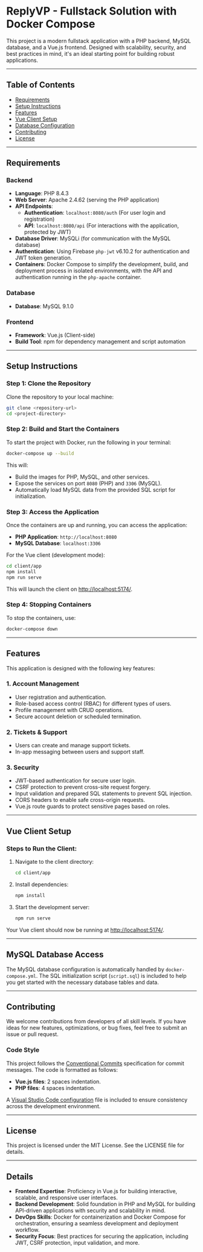 
# ReplyVP - Fullstack Solution with Docker Compose

This project is a modern fullstack application with a PHP backend, MySQL database, and a Vue.js frontend. Designed with scalability, security, and best practices in mind, it's an ideal starting point for building robust applications.

---

## Table of Contents

- [Requirements](#requirements)
- [Setup Instructions](#setup-instructions)
- [Features](#features)
- [Vue Client Setup](#vue-client-setup)
- [Database Configuration](#mysql-database-access)
- [Contributing](#contributing)
- [License](#license)

---

## Requirements

### Backend

- **Language**: PHP 8.4.3
- **Web Server**: Apache 2.4.62 (serving the PHP application)
- **API Endpoints**:
  - **Authentication**: `localhost:8080/auth` (For user login and registration)
  - **API**: `localhost:8080/api` (For interactions with the application, protected by JWT)
- **Database Driver**: MySQLi (for communication with the MySQL database)
- **Authentication**: Using Firebase `php-jwt` v6.10.2 for authentication and JWT token generation.
- **Containers**: Docker Compose to simplify the development, build, and deployment process in isolated environments, with the API and authentication running in the `php-apache` container.

### Database
- **Database**: MySQL 9.1.0

### Frontend
- **Framework**: Vue.js (Client-side)
- **Build Tool**: npm for dependency management and script automation

---

## Setup Instructions

### Step 1: Clone the Repository
Clone the repository to your local machine:

```bash
git clone <repository-url>
cd <project-directory>
```

### Step 2: Build and Start the Containers
To start the project with Docker, run the following in your terminal:

```bash
docker-compose up --build
```

This will:
- Build the images for PHP, MySQL, and other services.
- Expose the services on port `8080` (PHP) and `3306` (MySQL).
- Automatically load MySQL data from the provided SQL script for initialization.

### Step 3: Access the Application
Once the containers are up and running, you can access the application:

- **PHP Application**: `http://localhost:8080`
- **MySQL Database**: `localhost:3306` 

For the Vue client (development mode):

```bash
cd client/app
npm install
npm run serve
```

This will launch the client on [http://localhost:5174/](http://localhost:5174/).

### Step 4: Stopping Containers
To stop the containers, use:

```bash
docker-compose down
```

---

## Features

This application is designed with the following key features:

### 1. **Account Management**
- User registration and authentication.
- Role-based access control (RBAC) for different types of users.
- Profile management with CRUD operations.
- Secure account deletion or scheduled termination.

### 2. **Tickets & Support**
- Users can create and manage support tickets.
- In-app messaging between users and support staff.

### 3. **Security**
- JWT-based authentication for secure user login.
- CSRF protection to prevent cross-site request forgery.
- Input validation and prepared SQL statements to prevent SQL injection.
- CORS headers to enable safe cross-origin requests.
- Vue.js route guards to protect sensitive pages based on roles.

---

## Vue Client Setup

### Steps to Run the Client:
1. Navigate to the client directory:
   ```bash
   cd client/app
   ```

2. Install dependencies:
   ```bash
   npm install
   ```

3. Start the development server:
   ```bash
   npm run serve
   ```

Your Vue client should now be running at [http://localhost:5174/](http://localhost:5174/).

---

## MySQL Database Access

The MySQL database configuration is automatically handled by `docker-compose.yml`. The SQL initialization script (`script.sql`) is included to help you get started with the necessary database tables and data.

---

## Contributing

We welcome contributions from developers of all skill levels. If you have ideas for new features, optimizations, or bug fixes, feel free to submit an issue or pull request.

### Code Style
This project follows the [Conventional Commits](https://www.conventionalcommits.org/en/v1.0.0-beta.4/) specification for commit messages. The code is formatted as follows:
- **Vue.js files**: 2 spaces indentation.
- **PHP files**: 4 spaces indentation.

A [Visual Studio Code configuration](./vscode) file is included to ensure consistency across the development environment.

---

## License

This project is licensed under the MIT License. See the LICENSE file for details.

---

## Details

- **Frontend Expertise**: Proficiency in Vue.js for building interactive, scalable, and responsive user interfaces.
- **Backend Development**: Solid foundation in PHP and MySQL for building API-driven applications with security and scalability in mind.
- **DevOps Skills**: Docker for containerization and Docker Compose for orchestration, ensuring a seamless development and deployment workflow.
- **Security Focus**: Best practices for securing the application, including JWT, CSRF protection, input validation, and more.